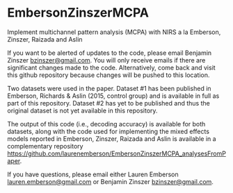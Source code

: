 # EmbersonZinszerMCPA
Implement multichannel pattern analysis (MCPA) with NIRS a la Emberson, Zinszer, Raizada and Aslin

If you want to be alerted of updates to the code, please email Benjamin Zinszer bzinszer@gmail.com. You will only receive emails if there are significant changes made to the code. Alternatively, come back and visit this github repository because changes will be pushed to this location.

Two datasets were used in the paper. Dataset #1 has been published in Emberson, Richards & Aslin (2015, control group) and is available in full as part of this repository. Dataset #2 has yet to be published and thus the original dataset is not yet available in this repository.

The output of this code (i.e., decoding accuracy) is available for both datasets, along with the code used for implementing the mixed effects models reported in Emberson, Zinszer, Raizada and Aslin is available in a complementary repository https://github.com/laurenemberson/EmbersonZinszerMCPA_analysesFromPaper.

If you have questions, please email either Lauren Emberson lauren.emberson@gmail.com or Benjamin Zinszer bzinszer@gmail.com.
